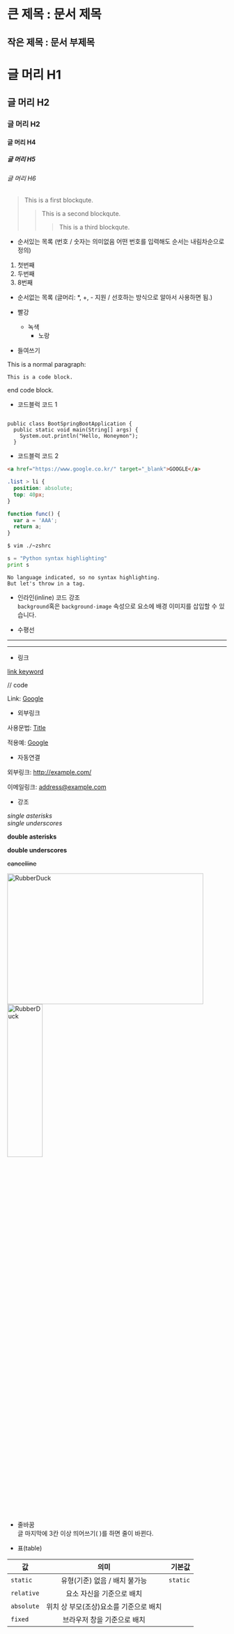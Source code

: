 큰 제목 : 문서 제목
==========

작은 제목 : 문서 부제목
----------

# 글 머리 H1
## 글 머리 H2
### 글 머리 H2
#### 글 머리 H4
##### 글 머리 H5
###### 글 머리 H6

> This is a first blockqute.
>> This is a second blockqute.
>>> This is a third blockqute.

* 순서있는 목록 (번호 / 숫자는 의미없음 어떤 번호를 입력해도 순서는 내림차순으로 정의)

1. 첫번째
2. 두번째
3. 8번째

* 순서없는 목록 (글머리: *, +, - 지원 / 선호하는 방식으로 알아서 사용하면 됨.)

* 빨강
    * 녹색
        * 노랑


* 들여쓰기

This is a normal paragraph:
    
    This is a code block.

end code block.

* 코드블럭 코드 1

<pre><code>
public class BootSpringBootApplication {
  public static void main(String[] args) {
    System.out.println("Hello, Honeymon");
  }
</code></pre>

* 코드블럭 코드 2

```html
<a href="https://www.google.co.kr/" target="_blank">GOOGLE</a>
```

```css
.list > li {
  position: absolute;
  top: 40px;
}
```

```javascript
function func() {
  var a = 'AAA';
  return a;
}
```

```bash
$ vim ./~zshrc
```

```python
s = "Python syntax highlighting"
print s
```

```
No language indicated, so no syntax highlighting. 
But let's throw in a tag.
```

* 인라인(inline) 코드 강조   
`background`혹은 `background-image` 속성으로 요소에 배경 이미지를 삽입할 수 있습니다.

* 수평선

***

---

* 링크

[link keyword][id]

[id]: URL "Optional Title here"

// code

Link: [Google][googlelink]

[googlelink]: https://google.com "Go google"

* 외부링크

사용문법: [Title](link)

적용예: [Google](https://google.com/ "google link")

* 자동연결

외부링크: <http://example.com/>

이메일링크: <address@example.com>

* 강조

*single asterisks*   
_single underscores_

**double asterisks**

__double underscores__

~~cancelline~~


<img src="/path/to/img.jpg" width="450px" height="300px" title="px(픽셀) 크기 설정" alt="RubberDuck"></img><br/>
<img src="/path/to/img.jpg" width="40%" height="30%" title="px(픽셀) 크기 설정" alt="RubberDuck"></img>

* 줄바꿈  
글 마지막에 3칸 이상 띄어쓰기(   )를 하면 줄이 바뀐다.

* 표(table)   

| 값 | 의미 | 기본값 |
|---|:---:|---:|
| `static` | 유형(기준) 없음 / 배치 불가능 | `static` |
| `relative` | 요소 자신을 기준으로 배치 |  |
| `absolute` | 위치 상 부모(조상)요소를 기준으로 배치 |  |
| `fixed` | 브라우저 창을 기준으로 배치 |  |


